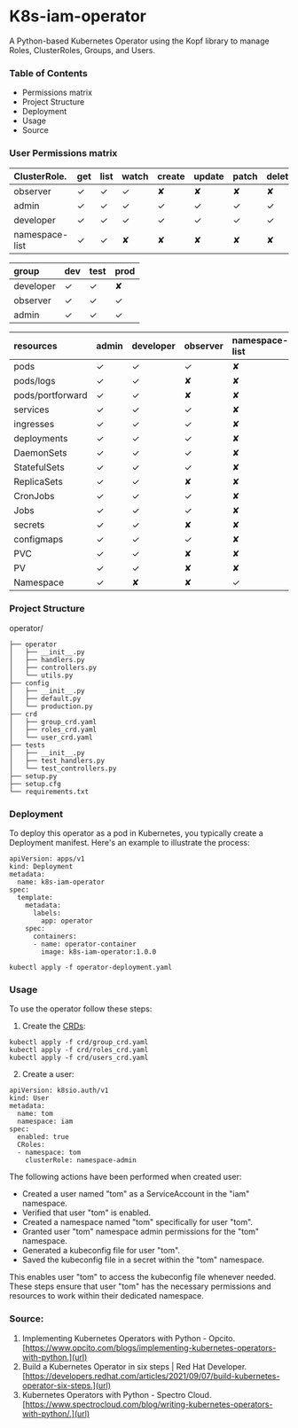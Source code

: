# K8s-iam-operator
A Python-based Kubernetes Operator using the Kopf library to manage Roles, ClusterRoles, Groups, and Users.

### Table of Contents
- Permissions matrix
- Project Structure 
- Deployment
- Usage
- Source


### User Permissions matrix
|ClusterRole.    | 	 get     |    list   |   watch   |  create   |   update  |    patch  |   delete  |
|:---------------|:----------|:----------|:----------|:----------|:----------|:----------|:----------|
| observer       |      ✓    |      ✓    |      ✓    |     ✘     |      ✘    |      ✘    |      ✘    |
| admin          |      ✓    |      ✓    |      ✓    |     ✓     |      ✓    |      ✓    |      ✓    |
| developer      |      ✓    |      ✓    |      ✓    |     ✓     |      ✓    |      ✓    |      ✓    |
| namespace-list |      ✓    |      ✓    |      ✘    |     ✘     |      ✘    |      ✘    |      ✘    |

| group     | dev       | test      | prod      |
|:----------|:----------|:----------|:----------|
| developer |     ✓     |     ✓     |     ✘     |
| observer  |     ✓     |     ✓     |     ✓     |
| admin     |     ✓     |     ✓     |     ✓     |

|resources         | admin     | developer | observer  | namespace-list|
|:-----------------|:----------|:----------|:----------|:--------------|
| pods             |     ✓     |     ✓     |     ✓     |       ✘       |
| pods/logs        |     ✓     |     ✓     |     ✘     |       ✘       |
| pods/portforward |     ✓     |     ✓     |     ✘     |       ✘       |
| services         |     ✓     |     ✓     |     ✓     |       ✘       |
| ingresses        |     ✓     |     ✓     |     ✓     |       ✘       |
| deployments      |     ✓     |     ✓     |     ✓     |       ✘       |
| DaemonSets       |     ✓     |     ✓     |     ✓     |       ✘       |
| StatefulSets     |     ✓     |     ✓     |     ✓     |       ✘       |
| ReplicaSets      |     ✓     |     ✓     |     ✘     |       ✘       |
| CronJobs         |     ✓     |     ✓     |     ✓     |       ✘       |
| Jobs             |     ✓     |     ✓     |     ✓     |       ✘       |
| secrets          |     ✓     |     ✓     |     ✘     |       ✘       |
| configmaps       |     ✓     |     ✓     |     ✓     |       ✘       |
| PVC              |     ✓     |     ✓     |     ✘     |       ✘       |
| PV               |     ✓     |     ✓     |     ✘     |       ✘       |
| Namespace        |     ✓     |     ✘     |     ✘     |       ✓       |


### Project Structure 
operator/
```text
├── operator
│   ├── __init__.py
│   ├── handlers.py
│   ├── controllers.py
│   └── utils.py
├── config
│   ├── __init__.py
│   ├── default.py
│   └── production.py
├── crd
│   ├── group_crd.yaml
│   ├── roles_crd.yaml
│   └── user_crd.yaml
├── tests
│   ├── __init__.py
│   ├── test_handlers.py
│   └── test_controllers.py
├── setup.py
├── setup.cfg
└── requirements.txt
```

### Deployment
To deploy this operator as a pod in Kubernetes, you typically create a Deployment manifest. 
Here's an example to illustrate the process: 
```kubernetes
apiVersion: apps/v1
kind: Deployment
metadata:
  name: k8s-iam-operator
spec:
  template:
    metadata:
      labels:
        app: operator
    spec:
      containers:
      - name: operator-container
        image: k8s-iam-operator:1.0.0
```
```shell
kubectl apply -f operator-deployment.yaml
```

### Usage
To use the operator follow these steps:
1. Create the [CRDs](k8s-iam-operator/crd/):
```shell
kubectl apply -f crd/group_crd.yaml
kubectl apply -f crd/roles_crd.yaml
kubectl apply -f crd/users_crd.yaml
```
2. Create a user:
```kubernetes
apiVersion: k8sio.auth/v1
kind: User
metadata:
  name: tom
  namespace: iam
spec:
  enabled: true
  CRoles:
  - namespace: tom
    clusterRole: namespace-admin
```

The following actions have been performed when created user:

- Created a user named "tom" as a ServiceAccount in the "iam" namespace.
- Verified that user "tom" is enabled.
- Created a namespace named "tom" specifically for user "tom".
- Granted user "tom" namespace admin permissions for the "tom" namespace.
- Generated a kubeconfig file for user "tom".
- Saved the kubeconfig file in a secret within the "tom" namespace.

This enables user "tom" to access the kubeconfig file whenever needed.
These steps ensure that user "tom" has the necessary permissions and resources to work within their dedicated namespace.

### Source:
1. Implementing Kubernetes Operators with Python - Opcito. [https://www.opcito.com/blogs/implementing-kubernetes-operators-with-python.](url)
2. Build a Kubernetes Operator in six steps | Red Hat Developer. [https://developers.redhat.com/articles/2021/09/07/build-kubernetes-operator-six-steps.](url)
3. Kubernetes Operators with Python - Spectro Cloud. [https://www.spectrocloud.com/blog/writing-kubernetes-operators-with-python/.](url)
